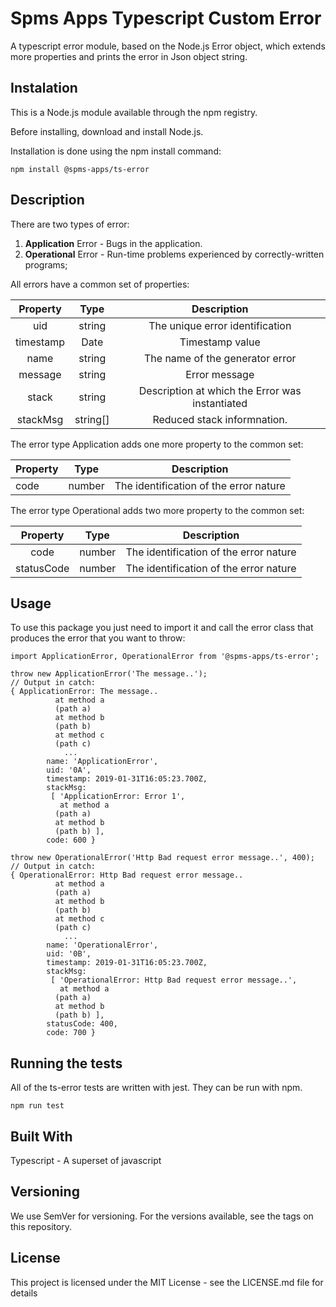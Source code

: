 # Spms Apps Typescript Custom Error

A typescript error module, based on the Node.js Error object, which extends more properties and prints the error in Json object string.

## Instalation

This is a Node.js module available through the npm registry.

Before installing, download and install Node.js.

Installation is done using the npm install command:

`npm install @spms-apps/ts-error`

## Description

There are two types of error:

1. **Application** Error - Bugs in the application.
2. **Operational** Error - Run-time problems experienced by correctly-written programs;

All errors have a common set of properties:

| Property     |   Type    |                      Description                   |
| :----------: | :-------: | :------------------------------------------------: |
| uid          |  string   | The unique error identification                    |
| timestamp    |  Date     | Timestamp value                                    |
| name         |  string   | The name of the generator error                    |
| message      |  string   | Error message                                      |
| stack        |  string   | Description at which the Error was instantiated    |
| stackMsg     |  string[] | Reduced stack informnation.                        |

The error type Application adds one more property to the common set:

| Property |  Type  |                          Description                      |
| -------- | :----: | :-------------------------------------------------------: |
| code     | number | The identification of the error nature                    |

The error type Operational adds two more property to the common set:

|  Property  |  Type  |                    Description                          |
| :--------: | :----: | :-----------------------------------------------------: |
| code       | number | The identification of the error nature                  |
| statusCode | number | The identification of the error nature                  |


## Usage

To use this package you just need to import it and call the error class that produces the error that you want to throw:

```
import ApplicationError, OperationalError from '@spms-apps/ts-error';

throw new ApplicationError('The message..');
// Output in catch:
{ ApplicationError: The message..
          at method a
          (path a)
          at method b
          (path b)
          at method c
          (path c)
            ...
        name: 'ApplicationError',
        uid: '0A',
        timestamp: 2019-01-31T16:05:23.700Z,
        stackMsg:
         [ 'ApplicationError: Error 1',
           at method a
          (path a)
          at method b
          (path b) ],
        code: 600 }

throw new OperationalError('Http Bad request error message..', 400);
// Output in catch:
{ OperationalError: Http Bad request error message..
          at method a
          (path a)
          at method b
          (path b)
          at method c
          (path c)
            ...
        name: 'OperationalError',
        uid: '0B',
        timestamp: 2019-01-31T16:05:23.700Z,
        stackMsg:
         [ 'OperationalError: Http Bad request error message..',
           at method a
          (path a)
          at method b
          (path b) ],
        statusCode: 400, 
        code: 700 }

```

## Running the tests

All of the ts-error tests are written with jest. They can be run with npm.

`npm run test`

## Built With

Typescript - A superset of javascript

## Versioning

We use SemVer for versioning. For the versions available, see the tags on this repository.

## License

This project is licensed under the MIT License - see the LICENSE.md file for details